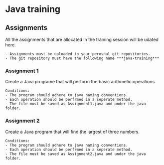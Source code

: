 # Java training

## Assignments

All the assignments that are allocated in the training session will be udated here.

```
- Assignments must be uploaded to your perosnal git repositories.
- The git repository must have the following name ***java-training***
```

### Assignment 1

Create a Java programe that will perform the basic arithmetic operations.

```
Conditions:
- The program should adhere to java naming conventions.
- Each operation should be perfrmed in a seperate method.
- The file must be saved as Assignment1.java and under the java folder.
```

### Assignment 2

Create a Java program that will find the largest of three numbers.

```
Conditions:
- The program should adhere to java naming conventions.
- Each operation should be perfrmed in a seperate method.
- The file must be saved as Assignment2.java and under the java folder.
```
